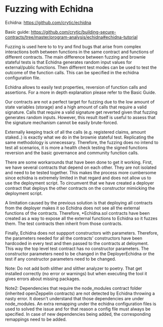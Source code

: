 # Fuzzing with Echidna

Echidna: https://github.com/crytic/echidna

Basic guide: https://github.com/crytic/building-secure-contracts/tree/master/program-analysis/echidna#echidna-tutorial

Fuzzing is used here to to try and find bugs that arise from complex interactions both between functions in the same contract and functions of different contracts. The main difference between fuzzing and brownie stateful tests is that Echidna generates random input values for external/public functions. Then different test modes can be used to test the outcome of the function calls. This can be specified in the echidna configuration file.

Echidna allows to easily test properties, reversion of function calls and assertions. For a more in depth explanation please refer to the Basic Guide.

Our contracts are not a perfect target for fuzzing due to the low amount of state variables (storage) and a high amount of calls that require a valid signature. Calls that require a valid signature get reverted given that fuzzing generates random inputs. However, this result itself is useful to assess that the signature mechanism cannot be easily brute-forced.

Externally keeping track of all the calls (e.g. registered claims, amount staked..) is exactly what we do in the brownie stateful test. Replicating the same methodology is unnecessary. Therefore, the fuzzing does no intend to test all scenarios, it is more a health check testing the signed functions reversion and the basic governance and community function calls.

There are some workarounds that have been done to get it working. First, we have several contracts that depend on each other. They are not isolated and need to be tested together. This makes the process more cumbersome since echidna is extremely limited in that regard and does not allow us to use the deployment script. To circumvent that we have created a deployer contract that deploys the other contracts on the constructor mimicking the deployment script.

A limitation caused by the previous solution is that deploying all contracts from the deployer makes it so Echidna does not see all the external functions of the contracts. Therefore, *Echidna.sol contracts have been created as a way to expose all the external functions to Echidna so it fuzzes them. The test contracts then inherit from those contracts.

Finally, Echidna does not suppport constructors with parameters. Therefore, the parameters needed for all the contracts' constructors have been hardcoded in every test and then passed to the contracts at deloyment. This way the top level test contract has no constructor parameters. The constructor parameters need to be changed in the DeployerEchidna or the test if any constructor parameters need to be changed.

Note: Do not add both slither and slither analyzer to poetry. That get installed correctly (no error or warnings) but when executing the tool it gives errors about missing packages.

Note2: Dependencies that require the node_modules contract folder (inherited openZeppelin contracts) are not detected by Echidna throwing a nasty error. It doesn't understand that those dependencies are under node_modules. An extra remapping under the echidna configuration files is used to solved the issue and for that reason a config file must always be specified. In case of new dependencies being added, the corresponding remappings need to be added.
